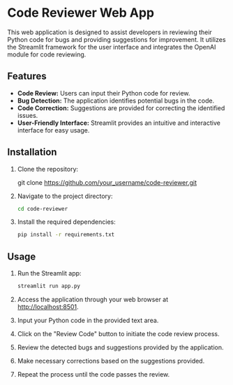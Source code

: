 # Code Reviewer Web App

This web application is designed to assist developers in reviewing their Python code for bugs and providing suggestions for improvement. It utilizes the Streamlit framework for the user interface and integrates the OpenAI module for code reviewing.

## Features

- **Code Review:** Users can input their Python code for review.
- **Bug Detection:** The application identifies potential bugs in the code.
- **Code Correction:** Suggestions are provided for correcting the identified issues.
- **User-Friendly Interface:** Streamlit provides an intuitive and interactive interface for easy usage.

## Installation

1. Clone the repository:

    git clone https://github.com/your_username/code-reviewer.git

2. Navigate to the project directory:

    ```bash
    cd code-reviewer
    ```

3. Install the required dependencies:

    ```bash
    pip install -r requirements.txt
    ```

## Usage

1. Run the Streamlit app:

    ```bash
    streamlit run app.py
    ```

2. Access the application through your web browser at [http://localhost:8501](http://localhost:8501).

3. Input your Python code in the provided text area.

4. Click on the "Review Code" button to initiate the code review process.

5. Review the detected bugs and suggestions provided by the application.

6. Make necessary corrections based on the suggestions provided.

7. Repeat the process until the code passes the review.
